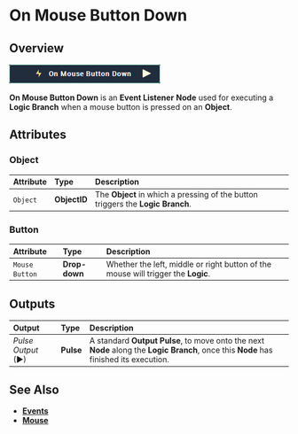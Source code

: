 # On Mouse Button Down

## Overview

![The On Mouse Button Down Node.](../../../.gitbook/assets/node-on-mouse-button-down.png)

**On Mouse Button Down** is an **Event Listener** **Node** used for executing a **Logic Branch** when a mouse button is pressed on an **Object**.

## Attributes

### Object

| Attribute | Type | Description |
| :--- | :--- | :--- |
| `Object` | **ObjectID** | The **Object** in which a pressing of the button triggers the **Logic Branch**. |

### Button

| Attribute | Type | Description |
| :--- | :--- | :--- |
| `Mouse Button` | **Drop-down** | Whether the left, middle or right button of the mouse will trigger the **Logic**. |

## Outputs

| Output | Type | Description |
| :--- | :--- | :--- |
| _Pulse Output_ \(►\) | **Pulse** | A standard **Output Pulse**, to move onto the next **Node** along the **Logic Branch**, once this **Node** has finished its execution. |

## See Also

* [**Events**](../)
* [**Mouse**](./)

